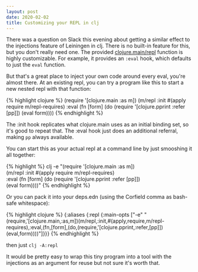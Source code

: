 ```yaml
---
layout: post
date: 2020-02-02
title: Customizing your REPL in clj
---
```


There was a question on Slack this evening about getting a similar effect to the injections feature of Leiningen in clj. There is no built-in feature for this, but you don't really need one. The provided [clojure.main/repl](https://clojure.github.io/clojure/clojure.main-api.html#clojure.main/repl) function is highly customizable. For example, it provides an `:eval` hook, which defaults to just the `eval` function.

But that's a great place to inject your own code around every eval, you're almost there. At an existing repl, you can try a program like this to start a new nested repl with that function:

{% highlight clojure %}
(require '[clojure.main :as m])
(m/repl
  :init #(apply require m/repl-requires) 
  :eval (fn [form]
          (do
            (require '[clojure.pprint :refer [pp]])
            (eval form))))
{% endhighlight %}

The :init hook replicates what clojure.main uses as an initial binding set, so it's good to repeat that. The :eval hook just does an additional referral, making `pp` always available.

You can start this as your actual repl at a command line by just smooshing it all together:

{% highlight %}
clj -e "(require '[clojure.main :as m]) \
        (m/repl :init #(apply require m/repl-requires) \
        :eval (fn [form] (do (require '[clojure.pprint :refer [pp]]) \
        (eval form))))"
{% endhighlight %}

Or you can pack it into your deps.edn (using the Corfield comma as bash-safe whitespace):

{% highlight clojure %}
{:aliases {:repl {:main-opts ["-e" "(require,'[clojure.main,:as,m])(m/repl,:init,#(apply,require,m/repl-requires),:eval,(fn,[form],(do,(require,'[clojure.pprint,:refer,[pp]])(eval,form))))"]}}}
{% endhighlight %}

then just `clj -A:repl`

It would be pretty easy to wrap this tiny program into a tool with the injections as an argument for reuse but not sure it's worth that.
